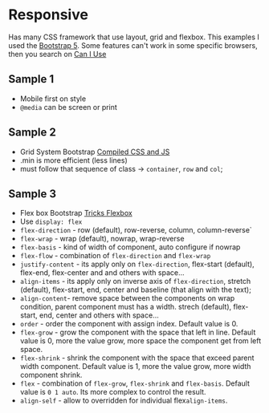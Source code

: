 # Responsive 

Has many CSS framework that use layout, grid and flexbox. This examples I used the [Bootstrap 5](https://getbootstrap.com/). Some features can't work in some specific browsers, then you search on [Can I Use](https://caniuse.com/)

## Sample 1

- Mobile first on style
- `@media` can be screen or print

## Sample 2

- Grid System Bootstrap [Compiled CSS and JS](https://getbootstrap.com/)
- .min is more efficient (less lines)
- must follow that sequence of class -> `container`, `row` and `col`;

## Sample 3

- Flex box Bootstrap [Tricks Flexbox](https://css-tricks.com/snippets/css/a-guide-to-flexbox/)
- Use `display: flex`
- `flex-direction` - row (default), row-reverse, column, column-reverse`
- `flex-wrap` - wrap (default), nowrap, wrap-reverse
- `flex-basis` - kind of width of component, auto configure if nowrap
- `flex-flow` - combination of `flex-direction` and `flex-wrap`
- `justify-content` - its apply only on `flex-direction`, flex-start (default), flex-end, flex-center and and others with space...
- `align-items` - its apply only on inverse axis of `flex-direction`, stretch (default), flex-start, end, center and baseline (that align with the text);
- `align-content`- remove space between the components on wrap condition, parent component must has a width. strech (default), flex-start, end, center and others with space...
- `order` - order the component with assign index. Default value is 0.
- `flex-grow` - grow the component with the space that left in line. Default value is 0, more the value grow, more space the component get from left space.
- `flex-shrink` - shrink the component with the space that exceed parent width component. Default value is 1, more the value grow, more width component shrink.
- `flex` - combination of `flex-grow`, `flex-shrink` and `flex-basis`. Default value is `0 1 auto`. Its more complex to control the result.
- `align-self` - allow to overridden for individual flex`align-items`.
